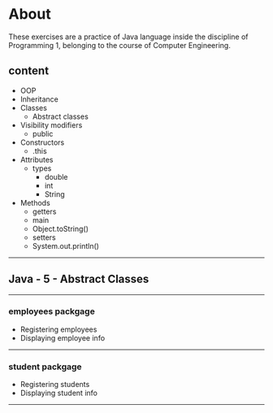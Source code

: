 # About

These exercises are a practice of Java language inside the discipline of Programming 1, belonging to the course of Computer Engineering.

## content

- OOP
- Inheritance
- Classes
  - Abstract classes
- Visibility modifiers
  - public
- Constructors
  - .this
- Attributes
  - types
    - double
    - int
    - String
- Methods
  - getters
  - main
  - Object.toString()
  - setters
  - System.out.println()

---

## Java  - 5 - Abstract Classes

---

### employees packgage

- Registering employees
- Displaying employee info

---

### student packgage

- Registering students
- Displaying student info

---
